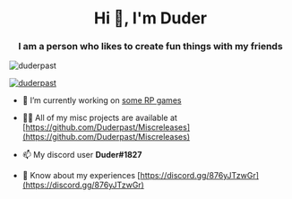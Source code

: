 <h1 align="center">Hi 👋, I'm Duder</h1>
<h3 align="center">I am a person who likes to create fun things with my friends</h3>

<p align="left"> <img src="https://komarev.com/ghpvc/?username=duderpast&label=Profile%20views&color=0e75b6&style=flat" alt="duderpast" /> </p>

<p align="left"> <a href="https://github.com/ryo-ma/github-profile-trophy"><img src="https://github-profile-trophy.vercel.app/?username=duderpast" alt="duderpast" /></a> </p>

- 🔭 I’m currently working on [some RP games](https://github.com/Duderpast/Miscreleases/blob/main/README.md)

- 👨‍💻 All of my misc projects are available at [https://github.com/Duderpast/Miscreleases](https://github.com/Duderpast/Miscreleases)

- 📫 My discord user **Duder#1827**

- 📄 Know about my experiences [https://discord.gg/876yJTzwGr](https://discord.gg/876yJTzwGr)
